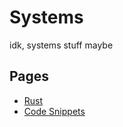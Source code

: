 # Systems
idk, systems stuff maybe

## Pages
* [Rust](./Rust)
* [Code Snippets](./code_snippets.md)
